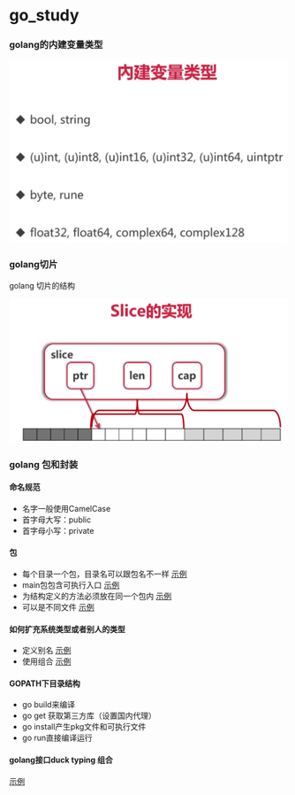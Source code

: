 # go_study

### golang的内建变量类型

![内建变量类型](imgs/var_type.png)



### golang切片

golang 切片的结构

![切片的实现](imgs/slice.png)

### golang 包和封装

#### 命名规范

- 名字一般使用CamelCase
- 首字母大写：public
- 首字母小写：private

#### 包

- 每个目录一个包，目录名可以跟包名不一样 [示例](tree/entry/entry.go)
- main包包含可执行入口 [示例](container/main.go)
- 为结构定义的方法必须放在同一个包内 [示例](tree/node.go)
- 可以是不同文件 [示例](tree/traverse.go)

#### 如何扩充系统类型或者别人的类型

- 定义别名 [示例](container/queue/queue.go)
- 使用组合 [示例](tree/entry/entry.go)

#### GOPATH下目录结构

- go build来编译
- go get 获取第三方库（设置国内代理）
- go install产生pkg文件和可执行文件
- go run直接编译运行

#### golang接口duck typing 组合

[示例](retriever/main.go)

